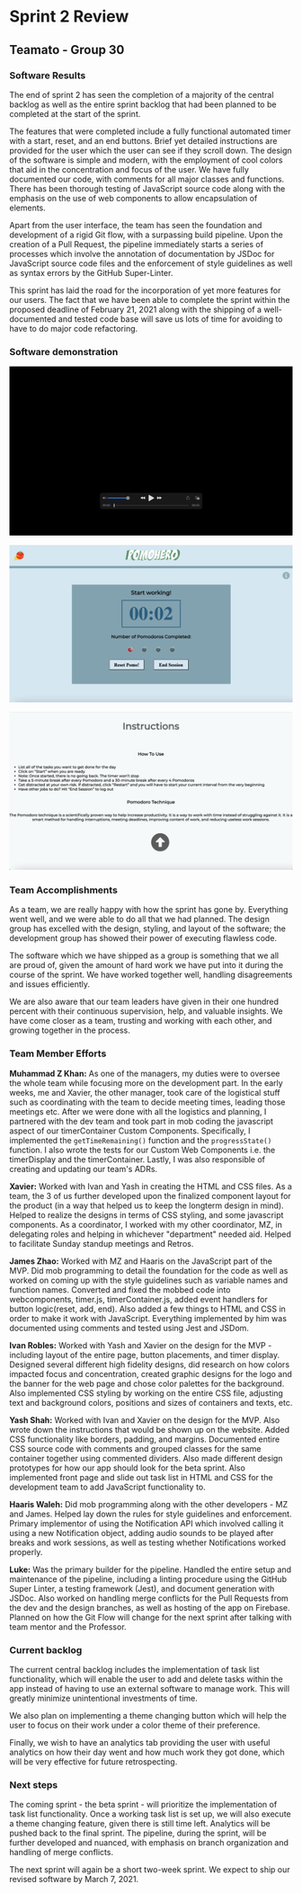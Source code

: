 # Sprint 2 Review

## Teamato - Group 30

### Software Results
The end of sprint 2 has seen the completion of a majority of the central backlog as well as the entire sprint backlog that had been planned to be completed at the start of the sprint. 

The features that were completed include a fully functional automated timer with a start, reset, and an end buttons. Brief yet detailed instructions are provided for the user which the user can see if they scroll down. The design of the software is simple and modern, with the employment of cool colors that aid in the concentration and focus of the user. We have fully documented our code, with comments for all major classes and functions. There has been thorough testing of JavaScript source code along with the emphasis on the use of web components to allow encapsulation of elements.

Apart from the user interface, the team has seen the foundation and development of a rigid Git flow, with a surpassing build pipeline. Upon the creation of a Pull Request, the pipeline immediately starts a series of processes which involve the annotation of documentation by JSDoc for JavaScript source code files and the enforcement of style guidelines as well as syntax errors by the GitHub Super-Linter.

This sprint has laid the road for the incorporation of yet more features for our users. The fact that we have been able to complete the sprint within the proposed deadline of February 21, 2021 along with the shipping of a well-documented and tested code base will save us lots of time for avoiding to have to do major code refactoring.

### Software demonstration
[<img src="../misc/img/sprint2software.png" alt="software">](../videos/Sprint2Software.mp4)

![Software first screen](../misc/img/sprint2first.png)

![Software second screen](../misc/img/sprint2second.png)

### Team Accomplishments
As a team, we are really happy with how the sprint has gone by. Everything went well, and we were able to do all that we had planned. The design group has excelled with the design, styling, and layout of the software; the development group has showed their power of executing flawless code.

The software which we have shipped as a group is something that we all are proud of, given the amount of hard work we have put into it during the course of the sprint. We have worked together well, handling disagreements and issues efficiently.

We are also aware that our team leaders have given in their one hundred percent with their continuous supervision, help, and valuable insights. We have come closer as a team, trusting and working with each other, and growing together in the process.

### Team Member Efforts

**Muhammad Z Khan:** As one of the managers, my duties were to oversee the whole team while focusing more on the development part. In the early weeks, me and Xavier, the other manager, took care of the logistical stuff such as coordinating with the team to decide meeting times, leading those meetings etc. After we were done with all the logistics and planning, I partnered with the dev team and took part in mob coding the javascript aspect of our timerContainer Custom Components. Specifically, I implemented the ```getTimeRemaining()``` function and the ```progressState()``` function. I also wrote the tests for our Custom Web Components i.e. the timerDisplay and the timerContainer. Lastly, I was also responsible of creating and updating our team's ADRs.

**Xavier:** Worked with Ivan and Yash in creating the HTML and CSS files. As a team, the 3 of us further developed upon the finalized component layout for the product (in a way that helped us to keep the longterm design in mind). Helped to realize the designs in terms of CSS styling, and some javascript components. As a coordinator, I worked with my other coordinator, MZ, in delegating roles and helping in whichever "department" needed aid. Helped to facilitate Sunday standup meetings and Retros.

**James Zhao:**  Worked with MZ and Haaris on the JavaScript part of the MVP. Did mob programming to detail the foundation for the code as well as worked on coming up with the style guidelines such as variable names and function names. Converted and fixed the mobbed code into webcomponents, timer.js, timerContainer.js, added event handlers for button logic(reset, add, end). Also added a few things to HTML and CSS in order to make it work with JavaScript. Everything implemented by him was documented using comments and tested using Jest and JSDom.

**Ivan Robles:** Worked with Yash and Xavier on the design for the MVP - including layout of the entire page, button placements, and timer display. Designed several different high fidelity designs, did research on how colors impacted focus and concentration, created graphic designs for the logo and the banner for the web page and chose color palettes for the background. Also implemented CSS styling by working on the entire CSS file, adjusting text and background colors, positions and sizes of containers and texts, etc.

**Yash Shah:** Worked with Ivan and Xavier on the design for the MVP. Also wrote down the instructions that would be shown up on the website. Added CSS functionality like borders, padding, and margins. Documented entire CSS source code with comments and grouped classes for the same container together using commented dividers. Also made different design prototypes for how our app should look for the beta sprint. Also implemented front page and slide out task list in HTML and CSS for the development team to add JavaScript functionality to.

**Haaris Waleh:** Did mob programming along with the other developers - MZ and James. Helped lay down the rules for style guidelines and enforcement. Primary implementor of using the Notification API which involved calling it using a new Notification object, adding audio sounds to be played after breaks and work sessions, as well as testing whether Notifications worked properly.

**Luke:** Was the primary builder for the pipeline. Handled the entire setup and maintenance of the pipeline, including a linting procedure using the GitHub Super Linter, a testing framework (Jest), and document generation with JSDoc. Also worked on handling merge conflicts for the Pull Requests from the dev and the design branches, as well as hosting of the app on Firebase. Planned on how the Git Flow will change for the next sprint after talking with team mentor and the Professor.

### Current backlog
The current central backlog includes the implementation of task list functionality, which will enable the user to add and delete tasks within the app instead of having to use an external software to manage work. This will greatly minimize unintentional investments of time.

We also plan on implementing a theme changing button which will help the user to focus on their work under a color theme of their preference.

Finally, we wish to have an analytics tab providing the user with useful analytics on how their day went and how much work they got done, which will be very effective for future retrospecting.

### Next steps
The coming sprint - the beta sprint - will prioritize the implementation of task list functionality. Once a working task list is set up, we will also execute a theme changing feature, given there is still time left. Analytics will be pushed back to the final sprint. The pipeline, during the sprint, will be further developed and nuanced, with emphasis on branch organization and handling of merge conflicts.

The next sprint will again be a short two-week sprint. We expect to ship our revised software by March 7, 2021. 
